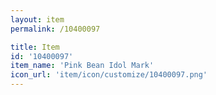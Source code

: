 ```yaml
---
layout: item
permalink: /10400097

title: Item
id: '10400097'
item_name: 'Pink Bean Idol Mark'
icon_url: 'item/icon/customize/10400097.png'
---
```

